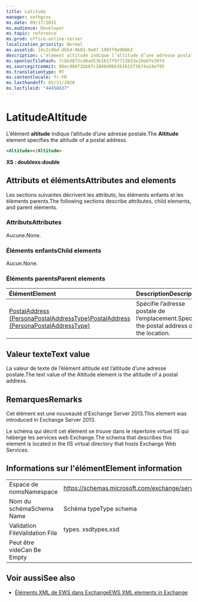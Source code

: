 ```yaml
---
title: Latitude
manager: sethgros
ms.date: 09/17/2015
ms.audience: Developer
ms.topic: reference
ms.prod: office-online-server
localization_priority: Normal
ms.assetid: 14c2c8bd-db54-4b03-9a97-190ff9e908b3
description: L’élément altitude indique l’altitude d’une adresse postale.
ms.openlocfilehash: 7cbb3872cd0ad53b1617f9f712633e19e6fe397d
ms.sourcegitcommit: 88ec988f2bb67c1866d06b361615f3674a24e795
ms.translationtype: MT
ms.contentlocale: fr-FR
ms.lasthandoff: 05/31/2020
ms.locfileid: "44458837"
---
```

# <a name="altitude"></a><span data-ttu-id="f4d67-103">Latitude</span><span class="sxs-lookup"><span data-stu-id="f4d67-103">Altitude</span></span>

<span data-ttu-id="f4d67-104">L’élément **altitude** indique l’altitude d’une adresse postale.</span><span class="sxs-lookup"><span data-stu-id="f4d67-104">The **Altitude** element specifies the altitude of a postal address.</span></span> 
  
```XML
<Altitude></Altitude>
```

 <span data-ttu-id="f4d67-105">**XS : double**</span><span class="sxs-lookup"><span data-stu-id="f4d67-105">**xs:double**</span></span>
## <a name="attributes-and-elements"></a><span data-ttu-id="f4d67-106">Attributs et éléments</span><span class="sxs-lookup"><span data-stu-id="f4d67-106">Attributes and elements</span></span>

<span data-ttu-id="f4d67-107">Les sections suivantes décrivent les attributs, les éléments enfants et les éléments parents.</span><span class="sxs-lookup"><span data-stu-id="f4d67-107">The following sections describe attributes, child elements, and parent elements.</span></span>
  
### <a name="attributes"></a><span data-ttu-id="f4d67-108">Attributs</span><span class="sxs-lookup"><span data-stu-id="f4d67-108">Attributes</span></span>

<span data-ttu-id="f4d67-109">Aucune.</span><span class="sxs-lookup"><span data-stu-id="f4d67-109">None.</span></span>
  
### <a name="child-elements"></a><span data-ttu-id="f4d67-110">Éléments enfants</span><span class="sxs-lookup"><span data-stu-id="f4d67-110">Child elements</span></span>

<span data-ttu-id="f4d67-111">Aucun.</span><span class="sxs-lookup"><span data-stu-id="f4d67-111">None.</span></span>
  
### <a name="parent-elements"></a><span data-ttu-id="f4d67-112">Éléments parents</span><span class="sxs-lookup"><span data-stu-id="f4d67-112">Parent elements</span></span>

|<span data-ttu-id="f4d67-113">**Élément**</span><span class="sxs-lookup"><span data-stu-id="f4d67-113">**Element**</span></span>|<span data-ttu-id="f4d67-114">**Description**</span><span class="sxs-lookup"><span data-stu-id="f4d67-114">**Description**</span></span>|
|:-----|:-----|
|[<span data-ttu-id="f4d67-115">PostalAddress (PersonaPostalAddressType)</span><span class="sxs-lookup"><span data-stu-id="f4d67-115">PostalAddress (PersonaPostalAddressType)</span></span>](postaladdress-personapostaladdresstype.md) <br/> |<span data-ttu-id="f4d67-116">Spécifie l’adresse postale de l’emplacement.</span><span class="sxs-lookup"><span data-stu-id="f4d67-116">Specifies the postal address of the location.</span></span>  <br/> |
   
## <a name="text-value"></a><span data-ttu-id="f4d67-117">Valeur texte</span><span class="sxs-lookup"><span data-stu-id="f4d67-117">Text value</span></span>

<span data-ttu-id="f4d67-118">La valeur de texte de l’élément altitude est l’altitude d’une adresse postale.</span><span class="sxs-lookup"><span data-stu-id="f4d67-118">The text value of the Altitude element is the altitude of a postal address.</span></span>
  
## <a name="remarks"></a><span data-ttu-id="f4d67-119">Remarques</span><span class="sxs-lookup"><span data-stu-id="f4d67-119">Remarks</span></span>

<span data-ttu-id="f4d67-120">Cet élément est une nouveauté d'Exchange Server 2013.</span><span class="sxs-lookup"><span data-stu-id="f4d67-120">This element was introduced in Exchange Server 2013.</span></span>
  
<span data-ttu-id="f4d67-121">Le schéma qui décrit cet élément se trouve dans le répertoire virtuel IIS qui héberge les services web Exchange.</span><span class="sxs-lookup"><span data-stu-id="f4d67-121">The schema that describes this element is located in the IIS virtual directory that hosts Exchange Web Services.</span></span>
  
## <a name="element-information"></a><span data-ttu-id="f4d67-122">Informations sur l'élément</span><span class="sxs-lookup"><span data-stu-id="f4d67-122">Element information</span></span>

|||
|:-----|:-----|
|<span data-ttu-id="f4d67-123">Espace de noms</span><span class="sxs-lookup"><span data-stu-id="f4d67-123">Namespace</span></span>  <br/> |https://schemas.microsoft.com/exchange/services/2006/types  <br/> |
|<span data-ttu-id="f4d67-124">Nom du schéma</span><span class="sxs-lookup"><span data-stu-id="f4d67-124">Schema Name</span></span>  <br/> |<span data-ttu-id="f4d67-125">Schéma type</span><span class="sxs-lookup"><span data-stu-id="f4d67-125">Type schema</span></span>  <br/> |
|<span data-ttu-id="f4d67-126">Validation File</span><span class="sxs-lookup"><span data-stu-id="f4d67-126">Validation File</span></span>  <br/> |<span data-ttu-id="f4d67-127">types. xsd</span><span class="sxs-lookup"><span data-stu-id="f4d67-127">types.xsd</span></span>  <br/> |
|<span data-ttu-id="f4d67-128">Peut être vide</span><span class="sxs-lookup"><span data-stu-id="f4d67-128">Can Be Empty</span></span>  <br/> ||
   
## <a name="see-also"></a><span data-ttu-id="f4d67-129">Voir aussi</span><span class="sxs-lookup"><span data-stu-id="f4d67-129">See also</span></span>

- [<span data-ttu-id="f4d67-130">Éléments XML de EWS dans Exchange</span><span class="sxs-lookup"><span data-stu-id="f4d67-130">EWS XML elements in Exchange</span></span>](ews-xml-elements-in-exchange.md)

